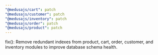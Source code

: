 ```yaml
---
"@medusajs/cart": patch
"@medusajs/customer": patch
"@medusajs/inventory": patch
"@medusajs/order": patch
"@medusajs/product": patch
---
```


fix(): Remove redundant indexes from product, cart, order, customer, and inventory modules to improve database schema health.
